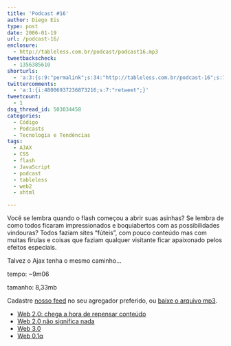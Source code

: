 ```yaml
---
title: 'Podcast #16'
author: Diego Eis
type: post
date: 2006-01-19
url: /podcast-16/
enclosure:
  - http://tableless.com.br/podcast/podcast16.mp3
tweetbackscheck:
  - 1356385610
shorturls:
  - 'a:3:{s:9:"permalink";s:34:"http://tableless.com.br/podcast-16";s:7:"tinyurl";s:26:"http://tinyurl.com/424gz5s";s:4:"isgd";s:19:"http://is.gd/H1Csx7";}'
twittercomments:
  - 'a:1:{i:48006937236873216;s:7:"retweet";}'
tweetcount:
  - 1
dsq_thread_id: 503034458
categories:
  - Código
  - Podcasts
  - Tecnologia e Tendências
tags:
  - AJAX
  - CSS
  - flash
  - JavaScript
  - podcast
  - tableless
  - web2
  - xhtml

---
```

Você se lembra quando o flash começou a abrir suas asinhas? Se lembra de como todos ficaram impressionados e boquiabertos com as possibilidades vindouras? Todos faziam sites &#8220;fúteis&#8221;, com pouco conteúdo mas com muitas firulas e coisas que faziam qualquer visitante ficar apaixonado pelos efeitos especiais.
  
Talvez o Ajax tenha o mesmo caminho&#8230;

tempo: ~9m06
  
tamanho: 8,33mb

Cadastre [nosso feed][1] no seu agregador preferido, ou [baixe o arquivo mp3][2].

  * [Web 2.0: chega a hora de repensar conteúdo][3]
  * [Web 2.0 não significa nada][4]
  * [Web 3.0][5]
  * [Web 0.1α][6]

 [1]: http://feeds.feedburner.com/tableless
 [2]: http://tableless.com.br/podcast/podcast16.mp3
 [3]: http://webinsider.uol.com.br/vernoticia.php/id/2673
 [4]: http://www.revolucao.etc.br/archives/web-20-nao-significa-nada-me-desculpe/
 [5]: http://www.alistapart.com/articles/web3point0
 [6]: http://brunotorres.net/2005/10/14/web-01